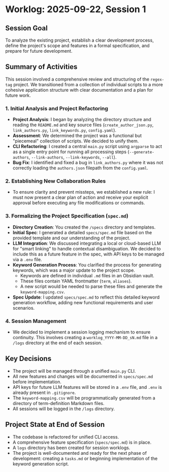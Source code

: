# Worklog: 2025-09-22, Session 1

## Session Goal
To analyze the existing project, establish a clear development process, define the project's scope and features in a formal specification, and prepare for future development.

## Summary of Activities

This session involved a comprehensive review and structuring of the `regex-tag` project. We transitioned from a collection of individual scripts to a more cohesive application structure with clear documentation and a plan for future work.

### 1. Initial Analysis and Project Refactoring
- **Project Analysis**: I began by analyzing the directory structure and reading the `README.md` and key source files (`create_author_json.py`, `link_authors.py`, `link_keywords.py`, `config.yaml`).
- **Assessment**: We determined the project was a functional but "piecemeal" collection of scripts. We decided to unify them.
- **CLI Refactoring**: I created a central `main.py` script using `argparse` to act as a single entry point for running all processing steps (`--generate-authors`, `--link-authors`, `--link-keywords`, `--all`).
- **Bug Fix**: I identified and fixed a bug in `link_authors.py` where it was not correctly loading the `authors.json` filepath from the `config.yaml`.

### 2. Establishing New Collaboration Rules
- To ensure clarity and prevent missteps, we established a new rule: I must now present a clear plan of action and receive your explicit approval before executing any file modifications or commands.

### 3. Formalizing the Project Specification (`spec.md`)
- **Directory Creation**: You created the `/specs` directory and templates.
- **Initial Spec**: I generated a detailed `specs/spec.md` file based on the provided template and our understanding of the project.
- **LLM Integration**: We discussed integrating a local or cloud-based LLM for "smart linking" to handle contextual disambiguation. We decided to include this as a future feature in the spec, with API keys to be managed via a `.env` file.
- **Keyword Generation Process**: You clarified the process for generating keywords, which was a major update to the project scope.
    - Keywords are defined in individual `.md` files in an Obsidian vault.
    - These files contain YAML frontmatter (`term`, `aliases`).
    - A new script would be needed to parse these files and generate the `keyword-mapping.csv`.
- **Spec Update**: I updated `specs/spec.md` to reflect this detailed keyword generation workflow, adding new functional requirements and user scenarios.

### 4. Session Management
- We decided to implement a session logging mechanism to ensure continuity. This involves creating a `worklog_YYYY-MM-DD_sN.md` file in a `/logs` directory at the end of each session.

## Key Decisions
- The project will be managed through a unified `main.py` CLI.
- All new features and changes will be documented in `specs/spec.md` before implementation.
- API keys for future LLM features will be stored in a `.env` file, and `.env` is already present in `.gitignore`.
- The `keyword-mapping.csv` will be programmatically generated from a directory of term-definition Markdown files.
- All sessions will be logged in the `/logs` directory.

## Project State at End of Session
- The codebase is refactored for unified CLI access.
- A comprehensive feature specification (`specs/spec.md`) is in place.
- A `logs` directory has been created for session worklogs.
- The project is well-documented and ready for the next phase of development: creating a `tasks.md` or beginning implementation of the keyword generation script.
